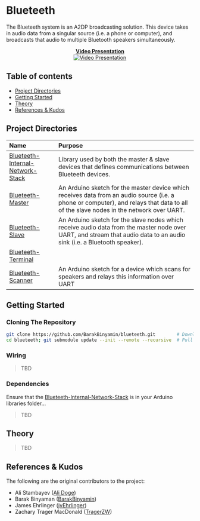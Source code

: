 # Blueteeth
The Blueteeth system is an A2DP broadcasting solution. This device takes in audio data from a singular source (i.e. a phone or computer), and broadcasts that audio to multiple Bluetooth speakers simultaneously.

<div align="center">
  <strong><ins> Video Presentation</ins></strong>
  <br/>
  <a href="https://youtu.be/luHCMfh11go"><img src="http://img.youtube.com/vi/luHCMfh11go/0.jpg" alt="Video Presentation"></a>
</div>

## Table of contents
- [Project Directories](#project-directories)
- [Getting Started](#getting-started)
- [Theory](#theory)
- [References & Kudos](#references--kudos)

## Project Directories
| Name                                                               | Purpose                                        | 
| :--                                                                | :--                                            |
|[Blueteeth-Internal-Network-Stack](Blueteeth-Internal-Network-Stack)| Library used by both the master & slave devices that defines communications between Blueteeth devices. 
|[Blueteeth-Master](Blueteeth-Master)                                | An Arduino sketch for the master device which receives data from an audio source (i.e. a phone or computer), and relays that data to all of the slave nodes in the network over UART. 
| [Blueteeth-Slave](Blueteeth-Slave)  | An Arduino sketch for the slave nodes which receive audio data from the master node over UART, and stream that audio data to an audio sink (i.e. a Bluetooth speaker).  
|[Blueteeth-Terminal](https://github.com/Ali-Doge/Blueteeth-Terminal/tree/f47892bef948bcc814911b3085bee7de4962b158) |  
|[Blueteeth-Scanner](speakerscan)                                          | An Arduino sketch for a device which scans for speakers and relays this information over UART |

## Getting Started

### Cloning The Repository
```bash
git clone https://github.com/BarakBinyamin/blueteeth.git        # Download this repo locally
cd blueteeth; git submodule update --init --remote --recursive  # Pull all the submodules too
```
### Wiring
>TBD

### Dependencies
Ensure that the [Blueteeth-Internal-Network-Stack](Blueteeth-Internal-Network-Stack) is in your Arduino libraries folder... 
>TBD

## Theory
>TBD

## References & Kudos
The following are the original contributors to the project:
- Ali Stambayev ([Ali Doge](https://github.com/Ali-Doge/))
- Barak Binyaman ([BarakBinyamin](https://github.com/BarakBinyamin/))
- James Ehrlinger ([jvEhrlinger](https://github.com/jvEhrlinger/))
- Zachary Trager MacDonald ([TragerZW](https://github.com/TragerZW/))
